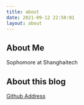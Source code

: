 ```yaml
---
title: about
date: 2021-09-12 22:58:01
layout: about
---
```


## About Me

Sophomore at Shanghaitech

## About this blog

[Github Address](https://github.com/billhu0/billhu-hexo-blog)
